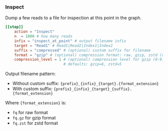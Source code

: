 
### Inspect

Dump a few reads to a file for inspection at this point in the graph.

```toml
[[step]]
    action = "Inspect"
    n  = 1000 # how many reads
    infix = "inspect_at_point" # output filename infix
    target = "Read1" # Read1|Read2|Index1|Index2
    suffix = "compressed" # (optional) custom suffix for filename
    format = "gzip" # (optional) compression format: raw, gzip, zstd (defaults to raw)
    compression_level = 1 # (optional) compression level for gzip (0-9) or zstd (1-22)
                          # defaults: gzip=6, zstd=5
```

Output filename pattern:
- Without custom suffix: `{prefix}_{infix}_{target}.{format_extension}`
- With custom suffix: `{prefix}_{infix}_{target}_{suffix}.{format_extension}`

Where `{format_extension}` is:
- `fq` for raw format
- `fq.gz` for gzip format  
- `fq.zst` for zstd format


